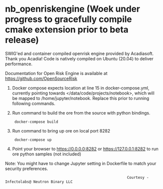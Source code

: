 # nb_openriskengine (Woek under progress to gracefully compile cmake extension prior to beta release)
SWIG'ed and container compiled openrisk engine provided by Acadiasoft. Thank you Acadia! Code is natively compiled on Ubuntu (20.04) to deliver performance. 

Documentation for Open Risk Engine is available at https://github.com/OpenSourceRisk

1. Docker compose expects location at line 15 in docker-compose.yml, currently pointing towards </data/code/projects/notebook>, which will be mapped to /home/jupyter/notebook. Replace this prior to running following commands.

2. Run  command to build the ore from the source with python bindings.

        docker-compose build

3. Run  command to bring up ore on local port 8282

        docker-compose up
        
4. Point your browser to https://0.0.0.0:8282 or https://127.0.0.1:8282 to run ore python samples (not included)       

Note: You might have to change Jupyter setting in Dockerfile to match your security preferences.

                                                            Courtesy - Infectolabs@ Neutron Binary LLC
        

